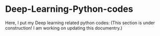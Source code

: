 # Deep-Learning-Python-codes
Here, I put my Deep learning related python codes: (This section is under construction! I am working on updating this documentry.)
